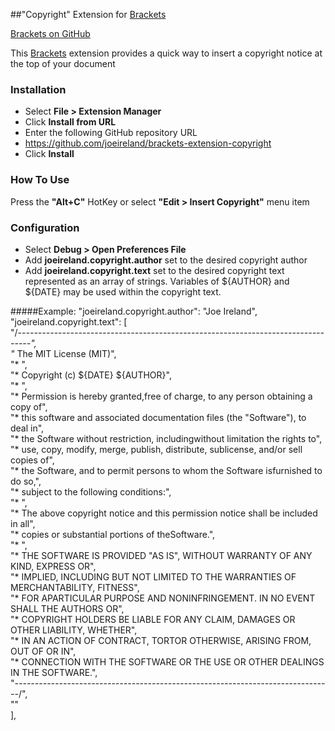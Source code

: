##"Copyright" Extension for [Brackets](http://brackets.io)

[Brackets on GitHub](https://github.com/adobe/brackets)

This [Brackets](http://brackets.io) extension provides a quick way to insert a copyright notice at the top of your document

### Installation
* Select **File > Extension Manager**
* Click **Install from URL**
* Enter the following GitHub repository URL
* https://github.com/joeireland/brackets-extension-copyright
* Click **Install**

### How To Use
Press the **"Alt+C"** HotKey or select **"Edit > Insert Copyright"** menu item

### Configuration
* Select **Debug > Open Preferences File**
* Add **joeireland.copyright.author** set to the desired copyright author
* Add **joeireland.copyright.text** set to the desired copyright text represented
  as an array of strings. Variables of ${AUTHOR} and ${DATE} may be used within
  the copyright text.

#####Example:
"joeireland.copyright.author": "Joe Ireland",  
"joeireland.copyright.text": [  
    "/*---------------------------------------------------------------------------------",  
    "* The MIT License (MIT)",  
    "* ",  
    "* Copyright (c) ${DATE} ${AUTHOR}",  
    "* ",  
    "* Permission is hereby granted,free of charge, to any person obtaining a copy of",  
    "* this software and associated documentation files (the \"Software\"), to deal in",  
    "* the Software without restriction, includingwithout limitation the rights to",  
    "* use, copy, modify, merge, publish, distribute, sublicense, and/or sell copies of",  
    "* the Software, and to permit persons to whom the Software isfurnished to do so,",  
    "* subject to the following conditions:",  
    "* ",  
    "* The above copyright notice and this permission notice shall be included in all",  
    "* copies or substantial portions of theSoftware.",  
    "* ",  
    "* THE SOFTWARE IS PROVIDED \"AS IS\", WITHOUT WARRANTY OF ANY KIND, EXPRESS OR",  
    "* IMPLIED, INCLUDING BUT NOT LIMITED TO THE WARRANTIES OF MERCHANTABILITY, FITNESS",  
    "* FOR APARTICULAR PURPOSE AND NONINFRINGEMENT. IN NO EVENT SHALL THE AUTHORS OR",  
    "* COPYRIGHT HOLDERS BE LIABLE FOR ANY CLAIM, DAMAGES OR OTHER LIABILITY, WHETHER",  
    "* IN AN ACTION OF CONTRACT, TORTOR OTHERWISE, ARISING FROM, OUT OF OR IN",  
    "* CONNECTION WITH THE SOFTWARE OR THE USE OR OTHER DEALINGS IN THE SOFTWARE.",  
    "*-------------------------------------------------------------------------------*/",  
    ""  
],  
